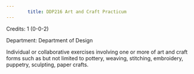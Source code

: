 ```yaml
---
        title: DDP216 Art and Craft Practicum
---
```

Credits: 1 (0-0-2)

Department: Department of Design

Individual or collaborative exercises involving one or more of art and craft forms such as but not limited to pottery, weaving, stitching, embroidery, puppetry, sculpting, paper crafts.